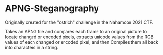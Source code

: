 # APNG-Steganography
Originally created for the "ostrich" challenge in the Nahamcon 2021 CTF.

Takes an APNG file and compares each frame to an original picture to locate changed or encoded pixels,
extracts unicode values from the RGB values of each changed or encoded pixel, and then
Compiles them all back into characters in a string.
